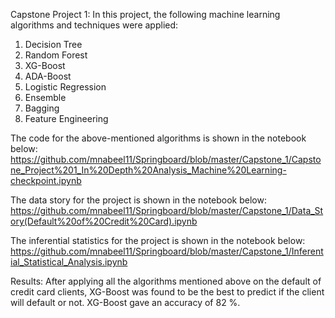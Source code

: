 Capstone Project 1:
In this project, the following machine learning algorithms and techniques were applied:
1.	Decision Tree
2.	Random Forest
3.	XG-Boost
4.	ADA-Boost
5.	Logistic Regression
6.	Ensemble
7.	Bagging
8.	Feature Engineering

The code for the above-mentioned algorithms is shown in the notebook below:
https://github.com/mnabeel11/Springboard/blob/master/Capstone_1/Capstone_Project%201_In%20Depth%20Analysis_Machine%20Learning-checkpoint.ipynb

The data story  for the project is shown in the notebook below:
https://github.com/mnabeel11/Springboard/blob/master/Capstone_1/Data_Story(Default%20of%20Credit%20Card).ipynb

The inferential statistics for the project is shown in the notebook below:
https://github.com/mnabeel11/Springboard/blob/master/Capstone_1/Inferential_Statistical_Analysis.ipynb


Results:
After applying all the algorithms mentioned above on the default of credit card clients, XG-Boost was found to be the best to predict if the client will default or not. XG-Boost gave an accuracy of 82 %. 
 

